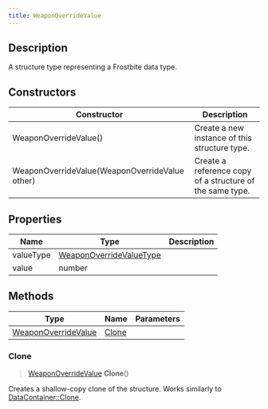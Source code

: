 ```yaml
---
title: WeaponOverrideValue
---
```

## Description

A structure type representing a Frostbite data type.

## Constructors

| Constructor                                    | Description                                              |
| ---------------------------------------------- | -------------------------------------------------------- |
| WeaponOverrideValue()                          | Create a new instance of this structure type.            |
| WeaponOverrideValue(WeaponOverrideValue other) | Create a reference copy of a structure of the same type. |

## Properties

| Name      | Type                                               | Description |
| --------- | -------------------------------------------------- | ----------- |
| valueType | [WeaponOverrideValueType](/vext/ref/fb/weaponoverridevaluetype/) |             |
| value     | number                                             |             |

## Methods

| Type                                       | Name            | Parameters |
| ------------------------------------------ | --------------- | ---------- |
| [WeaponOverrideValue](/vext/ref/fb/weaponoverridevalue/) | [Clone](#clone) |            |

### Clone

> [WeaponOverrideValue](/vext/ref/fb/weaponoverridevalue/) **Clone**()

Creates a shallow-copy clone of the structure. Works similarly to [DataContainer::Clone](/vext/ref/shared/class/datacontainer#clone).
